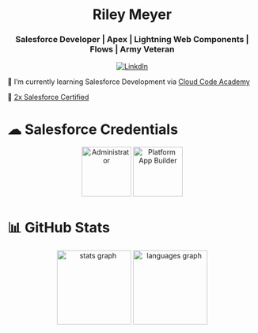 <h1 align="center"> Riley Meyer </h1>
<h3 align="center"> Salesforce Developer | Apex | Lightning Web Components | Flows | Army Veteran </h3>

<div align="center">

[![LinkdIn](https://img.shields.io/badge/LinkedIn-%230077B5.svg?logo=linkedin&logoColor=white)](https://linkedin.com/in/rileymeye1)

</div>

🌱 I’m currently learning Salesforce Development via [Cloud Code Academy](https://cloudcodeacademy.com)

🏅 [2x Salesforce Certified](https://trailblazer.me/id/rileymeye1)

# ☁ Salesforce Credentials

<div align="center">
  <img src="https://github.com/rileymeye1/rileymeye1/assets/134163111/853aaea0-ef01-41b7-82ae-ccdb0298a82c" height="100" alt="Administrator"/>
  <img src="https://github.com/rileymeye1/rileymeye1/assets/134163111/11b22698-f6d1-4a85-be09-07537ec42caf" height="100" alt="Platform App Builder"/>
</div>

# 📊 GitHub Stats

<div align="center">
  <img src="https://github-readme-stats.vercel.app/api?username=rileymeye1&hide_title=false&hide_rank=true&show_icons=true&include_all_commits=true&count_private=true&disable_animations=false&theme=dracula&locale=en&hide_border=false" height="150" alt="stats graph"  />
  <img src="https://github-readme-stats.vercel.app/api/top-langs?username=rileymeye1&locale=en&hide_title=false&layout=compact&card_width=320&langs_count=5&theme=dracula&hide_border=false" height="150" alt="languages graph"  />
</div>

<!---
rileymeye1/rileymeye1 is a ✨ special ✨ repository because its `README.md` (this file) appears on your GitHub profile.
You can click the Preview link to take a look at your changes.
--->
